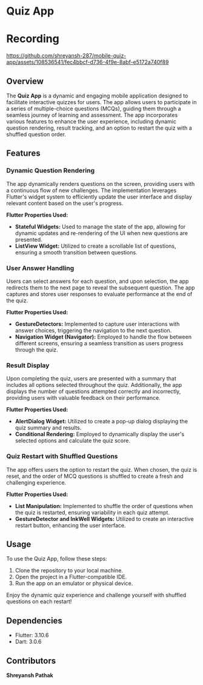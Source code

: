 # Quiz App

# Recording

https://github.com/shreyansh-287/mobile-quiz-app/assets/108536541/fec4bbcf-d736-4f9e-8abf-e5172a740f89

## Overview

The **Quiz App** is a dynamic and engaging mobile application designed to facilitate interactive quizzes for users. The app allows users to participate in a series of multiple-choice questions (MCQs), guiding them through a seamless journey of learning and assessment. The app incorporates various features to enhance the user experience, including dynamic question rendering, result tracking, and an option to restart the quiz with a shuffled question order.

## Features

### Dynamic Question Rendering

The app dynamically renders questions on the screen, providing users with a continuous flow of new challenges. The implementation leverages Flutter's widget system to efficiently update the user interface and display relevant content based on the user's progress.

**Flutter Properties Used:**
- **Stateful Widgets:** Used to manage the state of the app, allowing for dynamic updates and re-rendering of the UI when new questions are presented.
- **ListView Widget:** Utilized to create a scrollable list of questions, ensuring a smooth transition between questions.

### User Answer Handling

Users can select answers for each question, and upon selection, the app redirects them to the next page to reveal the subsequent question. The app captures and stores user responses to evaluate performance at the end of the quiz.

**Flutter Properties Used:**
- **GestureDetectors:** Implemented to capture user interactions with answer choices, triggering the navigation to the next question.
- **Navigation Widget (Navigator):** Employed to handle the flow between different screens, ensuring a seamless transition as users progress through the quiz.

### Result Display

Upon completing the quiz, users are presented with a summary that includes all options selected throughout the quiz. Additionally, the app displays the number of questions attempted correctly and incorrectly, providing users with valuable feedback on their performance.

**Flutter Properties Used:**
- **AlertDialog Widget:** Utilized to create a pop-up dialog displaying the quiz summary and results.
- **Conditional Rendering:** Employed to dynamically display the user's selected options and calculate the quiz score.

### Quiz Restart with Shuffled Questions

The app offers users the option to restart the quiz. When chosen, the quiz is reset, and the order of MCQ questions is shuffled to create a fresh and challenging experience.

**Flutter Properties Used:**
- **List Manipulation:** Implemented to shuffle the order of questions when the quiz is restarted, ensuring variability in each quiz attempt.
- **GestureDetector and InkWell Widgets:** Utilized to create an interactive restart button, enhancing the user interface.

## Usage

To use the Quiz App, follow these steps:

1. Clone the repository to your local machine.
2. Open the project in a Flutter-compatible IDE.
3. Run the app on an emulator or physical device.

Enjoy the dynamic quiz experience and challenge yourself with shuffled questions on each restart!

## Dependencies

- Flutter: 3.10.6
- Dart: 3.0.6

## Contributors

**Shreyansh Pathak**
